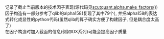 记录了截止当前版本的技术因子表现(源代码见[scutquant.alpha.make_factors()](https://github.com/HaoningChen/ScutQuant/blob/main/scutquant/alpha.py))  
因子构造有一部分参考了qlib的alpha158(复现了其中79个), 并把alpha158的表达式转化成显性的python代码(虽然qlib的算子确实方便了构建因子, 但是耦合度太高了)  
在因子构造时加入截面的信息(例如IDX系列)可能会提高因子质量
